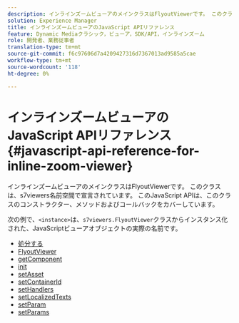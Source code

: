 ```yaml
---
description: インラインズームビューアのメインクラスはFlyoutViewerです。 このクラスは、s7viewers名前空間で宣言されています。 このJavaScript APIは、このクラスのコンストラクター、メソッドおよびコールバックをカバーしています。
solution: Experience Manager
title: インラインズームビューアのJavaScript APIリファレンス
feature: Dynamic Mediaクラシック，ビューア，SDK/API，インラインズーム
role: 開発者、業務従事者
translation-type: tm+mt
source-git-commit: f6c97606d7a4209427316d7367013ad9585a5cae
workflow-type: tm+mt
source-wordcount: '118'
ht-degree: 0%

---
```



# インラインズームビューアのJavaScript APIリファレンス{#javascript-api-reference-for-inline-zoom-viewer}

インラインズームビューアのメインクラスはFlyoutViewerです。 このクラスは、s7viewers名前空間で宣言されています。 このJavaScript APIは、このクラスのコンストラクター、メソッドおよびコールバックをカバーしています。

次の例で、`<instance>`は、`s7viewers.FlyoutViewer`クラスからインスタンス化された、JavaScriptビューアオブジェクトの実際の名前です。

* [処分する](r-html5-inlinezoom-viewer-javascriptapiref-dispose.md)
* [FlyoutViewer](r-html5-inlinezoom-viewer-javascriptapiref-inlinezoomviewer.md)
* [getComponent](r-html5-inlinezoom-viewer-javascriptapiref-getcomponent.md)
* [init](r-html5-inlinezoom-viewer-javascriptapiref-init.md)
* [setAsset](r-html5-inlinezoom-viewer-javascriptapiref-setasset.md)
* [setContainerId](r-html5-inlinezoom-viewer-javascriptapiref-.setcontainerid.md)
* [setHandlers](r-html5-inlinezoom-viewer-javascriptapiref-sethandlers.md)
* [setLocalizedTexts](r-html5-inlinezoom-viewer-javascriptapiref-setlocalizedtexts.md)
* [setParam](r-html5-inlinezoom-viewer-javascriptapiref-setparam.md)
* [setParams](r-html5-inlinezoom-viewer-javascriptapiref-setparams.md)
